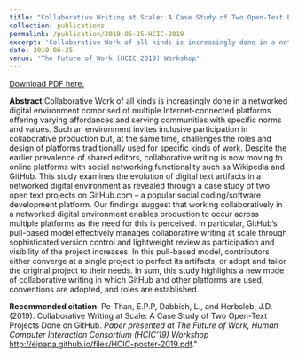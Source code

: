 ```yaml
---
title: "Collaborative Writing at Scale: A Case Study of Two Open-Text Projects Done on GitHub"
collection: publications
permalink: /publication/2019-06-25-HCIC-2019
excerpt: 'Collaborative Work of all kinds is increasingly done in a networked digital environment comprised of multiple Internet-connected platforms offering varying affordances and serving communities with specific norms and values. Such an environment invites inclusive participation in collaborative production but, at the same time, challenges the roles and design of platforms traditionally used for specific kinds of work. Despite the earlier prevalence of shared editors, collaborative writing is now moving to online platforms with social networking functionality such as Wikipedia and GitHub. This study examines the evolution of digital text artifacts in a networked digital environment as revealed through a case study of two open text projects on GitHub.com – a popular social coding/software development platform. Our findings suggest that working collaboratively in a networked digital environment enables production to occur across multiple platforms as the need for this is perceived. In particular, GitHub’s pull-based model effectively manages collaborative writing at scale through sophisticated version control and lightweight review as participation and visibility of the project increases. In this pull-based model, contributors either converge at a single project to perfect its artifacts, or adopt and tailor the original project to their needs. In sum, this study highlights a new mode of collaborative writing in which GitHub and other platforms are used, conventions are adopted, and roles are established.'
date: 2019-06-25
venue: 'The Future of Work (HCIC 2019) Workshop'
---
```

[Download PDF here.](http://eipapa.github.io/files/HCIC-poster-2019.pdf)

**Abstract**:Collaborative Work of all kinds is increasingly done in a networked digital environment comprised of multiple Internet-connected platforms offering varying affordances and serving communities with specific norms and values. Such an environment invites inclusive participation in collaborative production but, at the same time, challenges the roles and design of platforms traditionally used for specific kinds of work. Despite the earlier prevalence of shared editors, collaborative writing is now moving to online platforms with social networking functionality such as Wikipedia and GitHub. This study examines the evolution of digital text artifacts in a networked digital environment as revealed through a case study of two open text projects on GitHub.com – a popular social coding/software development platform. Our findings suggest that working collaboratively in a networked digital environment enables production to occur across multiple platforms as the need for this is perceived. In particular, GitHub’s pull-based model effectively manages collaborative writing at scale through sophisticated version control and lightweight review as participation and visibility of the project increases. In this pull-based model, contributors either converge at a single project to perfect its artifacts, or adopt and tailor the original project to their needs. In sum, this study highlights a new mode of collaborative writing in which GitHub and other platforms are used, conventions are adopted, and roles are established.

**Recommended citation**: Pe-Than, E.P.P, Dabbish, L., and Herbsleb, J.D. (2019). Collaborative Writing at Scale: A Case Study of Two Open-Text Projects Done on GitHub. <i>Paper presented at The Future of Work, Human Computer Interaction Consortium (HCIC'19) Workshop</i> http://eipapa.github.io/files/HCIC-poster-2019.pdf."
